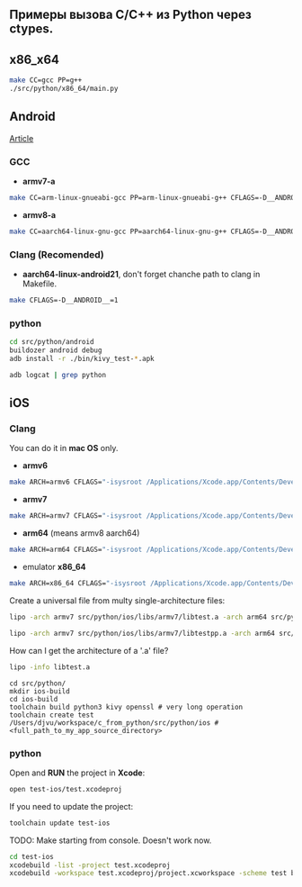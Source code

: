 ## Примеры вызова C/C++ из Python через ctypes.

## x86_x64
```bash
make CC=gcc PP=g++
./src/python/x86_64/main.py
```

## Android

[Article](https://habr.com/ru/post/656453/)

### GCC
 - **armv7-a**
```bash
make CC=arm-linux-gnueabi-gcc PP=arm-linux-gnueabi-g++ CFLAGS=-D__ANDROID__=1
```
 - **armv8-a**
```bash
make CC=aarch64-linux-gnu-gcc PP=aarch64-linux-gnu-g++ CFLAGS=-D__ANDROID__=1
```

### Clang (**Recomended**)
 - **aarch64-linux-android21**, don't forget chanche path to clang in Makefile.
```bash
make CFLAGS=-D__ANDROID__=1
```

### python
```bash
cd src/python/android
buildozer android debug
adb install -r ./bin/kivy_test-*.apk
```

```bash
adb logcat | grep python
```

## iOS

### Clang 
You can do it in **mac OS** only. 

 - **armv6**
```bash
make ARCH=armv6 CFLAGS="-isysroot /Applications/Xcode.app/Contents/Developer/Platforms/iPhoneOS.platform/Developer/SDKs/iPhoneOS.sdk"
```

 - **armv7**
```bash
make ARCH=armv7 CFLAGS="-isysroot /Applications/Xcode.app/Contents/Developer/Platforms/iPhoneOS.platform/Developer/SDKs/iPhoneOS.sdk"
```

 - **arm64** (means armv8 aarch64)

```bash
make ARCH=arm64 CFLAGS="-isysroot /Applications/Xcode.app/Contents/Developer/Platforms/iPhoneOS.platform/Developer/SDKs/iPhoneOS.sdk"
```

 - emulator **x86_64**
```bash
make ARCH=x86_64 CFLAGS="-isysroot /Applications/Xcode.app/Contents/Developer/Platforms/iPhoneSimulator.platform/Developer/SDKs/iPhoneSimulator.sdk"
```

Create a universal file from multy single-architecture files:
```bash
lipo -arch armv7 src/python/ios/libs/armv7/libtest.a -arch arm64 src/python/ios/libs/arm64/libtest.a  -arch x86_64 src/python/ios/libs/x86_64/libtest.a  -create -output src/python/ios/libs/libtest.a

lipo -arch armv7 src/python/ios/libs/armv7/libtestpp.a -arch arm64 src/python/ios/libs/arm64/libtestpp.a  -arch x86_64 src/python/ios/libs/x86_64/libtestpp.a  -create -output src/python/ios/libs/libtestpp.a
```

How can I get the architecture of a '.a' file?
```bash
lipo -info libtest.a
```

```
cd src/python/
mkdir ios-build
cd ios-build
toolchain build python3 kivy openssl # very long operation
toolchain create test /Users/djvu/workspace/c_from_python/src/python/ios #<full_path_to_my_app_source_directory>
```

### python

Open and **RUN** the project in **Xcode**:

```bash
open test-ios/test.xcodeproj
```

If you need to update the project:
```bash
toolchain update test-ios
```

TODO: Make starting from console. Doesn't work now.
```bash
cd test-ios
xcodebuild -list -project test.xcodeproj
xcodebuild -workspace test.xcodeproj/project.xcworkspace -scheme test build
```


